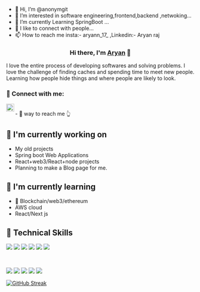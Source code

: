 - 👋 Hi, I’m @anonymgit
- 👀 I’m interested in software engineering,frontend,backend ,netwoking...
- 🌱 I’m currently Learning SpringBoot ...
- 💞️ I like to connect with people...
- 📫 How to reach me insta:- aryann_17_ ,Linkedin:- Aryan raj

<!---
anonymgit/anonymgit is a ✨ special ✨ repository because its `README.md` (this file) appears on your GitHub profile.
You can click the Preview link to take a look at your changes.
--->


<h3 align="center">
Hi there, I'm <a href="https://www.linkedin.com/in/aryanraj0836/" target="_blank" rel="noreferrer">Aryan</a> 👋
</h3>

 

I love the entire process of developing softwares and solving problems. I love the challenge of finding caches and spending time to meet new people. Learning how people hide things and where people are likely to look.

### 🤝 Connect with me:

<a href="https://www.linkedin.com/in/aryanraj0836/"><img align="left" src="https://raw.githubusercontent.com/yushi1007/yushi1007/main/images/linkedin.svg" alt="Aryan| LinkedIn" width="21px"/></a>

</br>
- 💬 way to reach me 👆

## 🔭 I'm currently working on

- My old projects
- Spring boot Web Applications
- React+web3/React+node projects
- Planning to make a Blog page for me.

## 🌱 I'm currently learning

- 📱 Blockchain/web3/ethereum
- AWS cloud
- React/Next js 

## 💼 Technical Skills

![](https://img.shields.io/badge/Code-React-informational?style=flat&logo=react&color=61DAFB)
![](https://img.shields.io/badge/Code-JavaScript-informational?style=flat&logo=JavaScript&color=F7DF1E)
![](https://img.shields.io/badge/Code-c++-informational?style=flat&logo=Ruby-On-Rails&color=CC0000)
![](https://img.shields.io/badge/Code-java-informational?style=flat&logo=Ruby-On-Rails&color=CC0000)
![](https://img.shields.io/badge/Code-HTML5-informational?style=flat&logo=HTML5&color=E34F26)
![](https://img.shields.io/badge/Code-SQLite-informational?style=flat&logo=SQLite&color=003B57)

</br>

![](https://img.shields.io/badge/Tools-NPM-informational?style=flat&logo=NPM&color=CB3837)
![](https://img.shields.io/badge/Tools-Heroku-informational?style=flat&logo=Heroku&color=430098)
![](https://img.shields.io/badge/Tools-Netlify-informational?style=flat&logo=netlify&color=00C7B7)
![](https://img.shields.io/badge/Tools-Git-informational?style=flat&logo=Git&color=F05032)
![](https://img.shields.io/badge/Tools-GitHub-informational?style=flat&logo=GitHub&color=181717)




[![GitHub Streak](https://streak-stats.demolab.com/?user=anonymgit)](https://git.io/streak-stats)

<!-- 
## 📈 GitHub Stats 

[![Aryan's github stats](https://github-readme-stats.vercel.app/api?username=anonymgit)](https://github.com/anonymgit)

[![Top Langs](https://github-readme-stats.vercel.app/api/top-langs/?username=anonymgit&layout=compact)](https://github.com/anonymgit) -->
